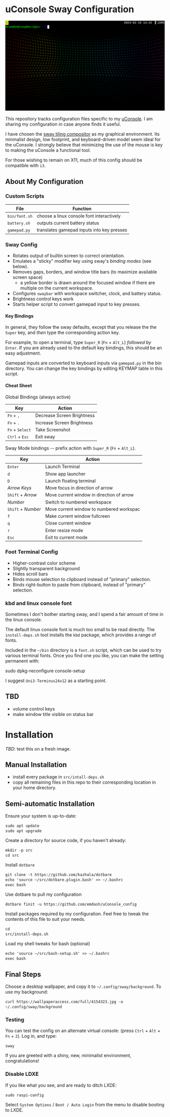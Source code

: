 # uConsole Sway Configuration

![Screenshot](screenshot.png)

This repository tracks configuration files specific to my
[uConsole](https://www.clockworkpi.com/uconsole).  I am sharing my
configuration in case anyone finds it useful.

I have chosen the [sway tiling compositor](https://swaywm.org/) as my
graphical environment. Its minmalist design, low footprint, and
keyboard-driven model seem ideal for the uConsole. I strongly believe
that minimizing the use of the mouse is key to making the uConsole a
functional tool.

For those wishing to remain on X11, much of this config should be
compatible with `i3`.

## About My Configuration

### Custom Scripts

| File          | Function                                   |
|---------------|--------------------------------------------|
| `bin/font.sh` | choose a linux console font interactively  |
| `battery.sh`  | outputs current battery status             |
| `gamepad.py`  | translates gamepad inputs into key presses |

### Sway Config

- Rotates output of builtin screen to correct orientation.
- Emulates a "sticky" modifier key using sway's *binding modes* (see below).
- Removes gaps, borders, and window title bars (to maximize available screen space)
  - a yellow border is drawn around the focused window if there are
    multiple on the current workspace.
- Configures `swaybar` with workspace switcher, clock, and battery status.
- Brightness control keys work
- Starts helper script to convert gamepad input to key presses.
  
#### Key Bindings

In general, they follow the sway defaults, except that you release the
the `Super` key, and *then* type the corresponding action key.

For example, to open a terminal, type `Super_R` (`Fn` + `Alt_L`)
*followed by* `Enter`. If you are already used to the default key
bindings, this should be an easy adjustment.

Gamepad inputs are converted to keyboard inputs via `gamepad.py` in
the bin directory. You can change the key bindings by editing KEYMAP
table in this script.

#### Cheat Sheet

Global Bindings (always active)

| Key             | Action                     |
|-----------------|----------------------------|
| `Fn` + `,`      | Decrease Screen Brightness |
| `Fn` + `.`      | Increase Screen Brightness |
| `Fn` + `Select` | Take Screenshot            |
| `Ctrl` + `Esc`  | Exit sway                  |

Sway Mode bindings -- prefix action with `Super_R` (`Fn` + `Alt_L`).

| Key                | Action                                    |
|--------------------|-------------------------------------------|
| `Enter`            | Launch Terminal                           |
| `d`                | Show app launcher                         |
| `D`                | Launch floating terminal                  |
| *Arrow Keys*       | Move focus in direction of arrow          |
| `Shift` + *Arrow*  | Move current window in direction of arrow |
| *Number*           | Switch to numbered workspace              |
| `Shift` + *Number* | Move current window to numbered workspac  |
| `f`                | Make current window fullcreen             |
| `q`                | Close current window                      |
| `r`                | Enter resize mode                         |
| `Esc`              | Exit to current mode                      |

### Foot Terminal Config

- Higher-contrast color scheme
- Slightly transparent background
- Hides scroll bars
- Binds mouse selection to clipboard instead of "primary" selection.
- Binds right-button to paste from clipboard, instead of "primary"
  selection.

### kbd and linux console font

Sometimes I don't bother starting sway, and I spend a fair amount of
time in the linux console.

The default linux console font is much too small to be read
directly. The `install-deps.sh` tool installs the `kbd` package, which
provides a range of fonts.

Included in the `~/bin` directory is a `font.sh` script, which can be
used to try various terminal fonts. Once you find one you like, you
can make the setting permanent with:

  sudo dpkg-reconfigure console-setup

I suggest `Uni3-Terminus24x12` as a starting point.

## TBD

- volume control keys
- make window title visible on status bar

# Installation

*TBD*: test this on a fresh image.

## Manual Installation

- install every package in `src/intall-deps.sh`
- copy all remaining files in this repo to their corresponding
  location in your home directory.

## Semi-automatic Installation

Ensure your system is up-to-date:

```
sudo apt update
sudo apt upgrade
```

Create a directory for source code, if you haven't already:

```
mkdir -p src
cd src
```

Install `dotbare`

```
git clone -t https://github.com/kazhala/dotbare
echo 'source ~/src/dotbare.plugin.bash' >> ~/.bashrc
exec bash
```

Use dotbare to pull my configuration 

```
dotbare finit -u https://github.com/emdash/uConsole_config
```

Install packages required by my configuration. Feel free to tweak the
contents of this file to suit your needs.

```
cd
src/install-deps.sh
```

Load my shell tweaks for bash (optional)

```
echo 'source ~/src/bash-setup.sh' >> ~/.bashrc
exec bash
```

## Final Steps

Choose a desktop wallpaper, and copy it to
`~/.config/sway/background`. To use my background:

```
curl https://wallpaperaccess.com/full/4154323.jpg -o ~/.config/sway/background
```

### Testing

You can test the config on an alternate virtual console: (press
`Ctrl` + `Alt` + `Fn` + `2`). Log in, and type:

```
sway
```

If you are greeted with a shiny, new, minimalist environment,
congratulations!

### Disable LDXE

If you like what you see, and are ready to ditch LXDE:

```
sudo raspi-config
```

Select `System Options` / `Boot / Auto Login` from the menu to disable
booting to LXDE.


